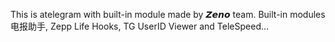 This is atelegram with built-in module made by 𝙕𝙚𝙣𝙤 team.
Built-in modules 电报助手, Zepp Life Hooks, TG UserID Viewer and TeleSpeed…
